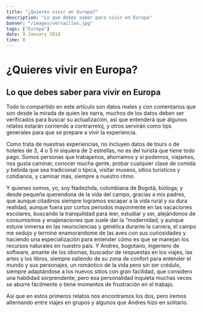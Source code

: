 ```yaml
---
title: "¿Quieres vivir en Europa?"
description: "Lo que debes saber para vivir en Europa"
banner: "/images/versailles.jpg"
tags: ["Europa"]
date: 9 January 2018
time: 8
---
```


# ¿Quieres vivir en Europa?
## Lo que debes saber para vivir en Europa

Todo lo compartido en este artículo son datos reales y con comentarios que son desde la mirada de quien les narra, muchos de los datos deben ser verificados para buscar su actualización, así que entenderá que algunos relatos estarán corriendo a contrarreloj, y otros servirán como tips generales para que se prepare a vivir la experiencia.

Como trata de nuestras experiencias, no incluyen datos de tours o de hoteles de 3, 4 o 5 ni siquiera de 2 estrellas, no es del turista que tiene todo pago. Somos personas que trabajamos, ahorramos y si podemos, viajamos, nos gusta caminar, conocer mucha gente, probar cualquier clase de comida y bebida que sea tradicional o típica, visitar museos,  sitios turísticos y cotidianos, y caminar más, siempre a nuestro ritmo.

Y quienes somos, yo, soy Nadezhda, colombiana de Bogotá, bióloga, y desde pequeña querendona de la vida del campo, gracias a mis padres, que aunque citadinos siempre logramos escapar a la vida rural y su dura realidad, aunque fuera por cortos periodos mayormente en las vacaciones escolares, buscando la tranquilidad para leer, estudiar y ser, alejándonos de consumismos y enajenaciones que suele dar la “modernidad, y aunque estuve inmersa en las neurociencias y genética durante la carrera, el campo me sedujo y terminé enamorandome de las aves con sus curiosidades y haciendo una especialización para entender cómo es que se manejan los recursos naturales en nuestro país. Y Andres, bogotano, ingeniero de software, amante de los idiomas, buscador de respuestas en los viajes, las artes y los libros, siempre saliendo de su zona de confort para entender el mundo y sus personajes, un romántico de la vida pero sin ser crédulo, siempre adaptándose a los nuevos sitios con gran facilidad, que considero una habilidad sorprendente, pero esa personalidad inquieta muchas veces se aburre fácilmente o tiene momentos de frustración en el trabajo.

Así que en estos primeros relatos nos encontramos los dos, pero iremos alternando entre viajes en grupos y algunos que Andres hizo en solitario.
